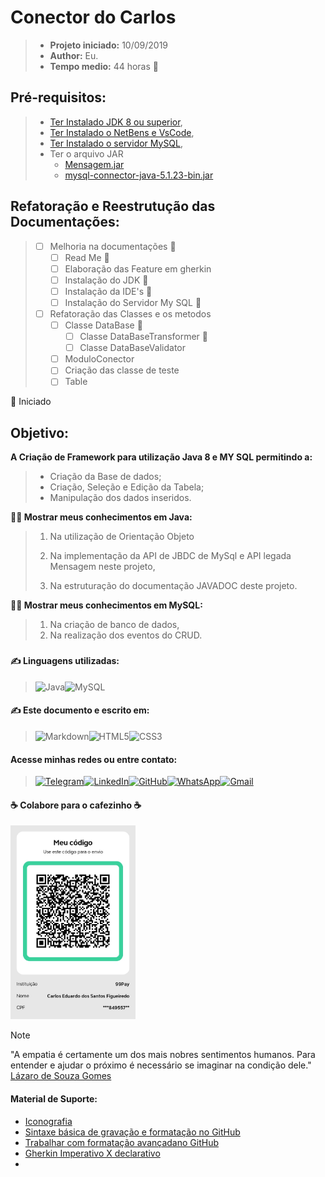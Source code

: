 # Conector do Carlos

> - **Projeto iniciado:** 10/09/2019
> - **Author:** Eu.
> - **Tempo medio:** 44 horas :snail:

## Pré-requisitos:

> - [Ter Instalado JDK 8 ou superior](https://github.com/carloseduardonit/conector-do-carlos/blob/master/dist/manual/INSTALA%C3%87%C3%83O_DO_JDK.md),
> - [Ter Instalado o NetBens e VsCode](https://github.com/carloseduardonit/conector-do-carlos/blob/270499a0e4c008b72f496eafce44e7816e158def/dist/manual/INSTALA%C3%87%C3%83O_DA_IDE.md),
> - [Ter Instalado o servidor MySQL](https://github.com/carloseduardonit/conector-do-carlos/blob/270499a0e4c008b72f496eafce44e7816e158def/dist/manual/INSTALA%C3%87%C3%83O_DO_SERVIDOR_MYSQL.md),
> - Ter o  arquivo JAR
>   - [Mensagem.jar](https://github.com/carloseduardonit/conector-do-carlos/blob/d19ebd915c057d31dd1e17d49ece4c07abf86fc6/lib/Mensagem.jar)
>   - [mysql-connector-java-5.1.23-bin.jar](https://github.com/carloseduardonit/conector-do-carlos/blob/afcd28e468441fa67aa02b5b319026fe84776a93/lib/mysql-connector-java-5.1.23-bin.jar)

## Refatoração e Reestrutução das Documentações:

> - [ ] Melhoria na documentações :triangular_flag_on_post:
>   - [ ] Read Me :triangular_flag_on_post:
>   - [ ] Elaboração das Feature em gherkin
>   - [ ] Instalação do JDK :triangular_flag_on_post:
>   - [ ] Instalação da IDE's :triangular_flag_on_post:
>   - [ ] Instalação do Servidor My SQL :triangular_flag_on_post:
> - [ ] Refatoração das Classes e os metodos
>   - [ ] Classe DataBase :triangular_flag_on_post:
>     - [ ] Classe DataBaseTransformer :triangular_flag_on_post:
>     - [ ] Classe DataBaseValidator
>   - [ ] ModuloConector
>   - [ ] Criação das classe de teste
>   - [ ] Table

:triangular_flag_on_post:  Iniciado

## Objetivo:

**A Criação de Framework para utilização Java 8  e MY SQL permitindo a:**

> - Criação da Base de dados;
> - Criação, Seleção e Edição da Tabela;
> - Manipulação dos dados inseridos.

**:man_technologist: Mostrar meus conhecimentos em Java:**

> 1. Na utilização de Orientação Objeto
> 2. Na implementação da API de JBDC de MySql e API legada Mensagem neste projeto,
>  
> 3. Na estruturação do documentação JAVADOC deste projeto.

**:man_technologist: Mostrar meus conhecimentos em MySQL:**

> 1. Na criação de banco de dados,
> 2. Na realização dos eventos do CRUD.

###

#### :writing_hand: Linguagens utilizadas:

>![Java](https://img.shields.io/badge/java-%23ED8B00.svg?style=for-the-badge&logo=openjdk&logoColor=white)![MySQL](https://img.shields.io/badge/MySQL-00000F?style=for-the-badge&logo=mysql&logoColor=white)

#### :writing_hand: Este documento e escrito em:

> ![Markdown](https://img.shields.io/badge/Markdown-000?style=for-the-badge&logo=markdown)![HTML5](https://img.shields.io/badge/HTML5-E34F26?style=for-the-badge&logo=html5&logoColor=white)![CSS3](https://img.shields.io/badge/CSS3-1572B6?style=for-the-badge&logo=css3&logoColor=white)

#### Acesse minhas redes ou entre contato:

> [![Telegram](https://img.shields.io/badge/Telegram-000?style=for-the-badge&logo=telegram&logoColor=2CA5E0)](https://t.me/Carlaol)[![LinkedIn](https://img.shields.io/badge/LinkedIn-0077B5?style=for-the-badge&logo=linkedin&logoColor=white)](https://www.linkedin.com/in/carlos-eduardo-dos-s-figueiredo/)[![GitHub](https://img.shields.io/badge/GitHub-100000?style=for-the-badge&logo=github&logoColor=white)](https://github.com/carloseduardonit)[![WhatsApp](https://img.shields.io/badge/WhatsApp-25D366?style=for-the-badge&logo=whatsapp&logoColor=white)](https://wa.me/5521985745077)[![Gmail](https://img.shields.io/badge/Gmail-333333?style=for-the-badge&logo=gmail&logoColor=red)](mailto:carlostecnicowl+github@gmail.com)

#### :coffee: Colabore para o cafezinho :coffee:

<img src="https://github.com/carloseduardonit/conector-do-carlos/blob/bbacf217c11df84b7826304709271bf0d854d1ee/Qr%20PIX.jpg" width="200">

> [!NOTE]
> "A empatia é certamente um dos mais nobres sentimentos humanos. 
>  Para entender e ajudar o próximo é necessário se imaginar na condição dele."
[Lázaro de Souza Gomes](https://www.pensador.com/autor/lazaro_de_souza_gomes/)

#### Material  de Suporte:

- [Iconografia](https://github.com/ikatyang/emoji-cheat-sheet/tree/master?tab=readme-ov-file#activities)
- [Sintaxe básica de gravação e formatação no GitHub](https://docs.github.com/pt/get-started/writing-on-github/getting-started-with-writing-and-formatting-on-github/basic-writing-and-formatting-syntax)
- [Trabalhar com formatação avançadano GitHub](https://docs.github.com/pt/get-started/writing-on-github/working-with-advanced-formatting)
- [Gherkin Imperativo X declarativo](https://cwi.com.br/blog/gherkin-imperativo-x-declarativo/)
- 